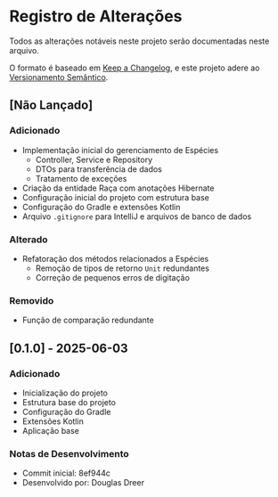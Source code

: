 # Registro de Alterações

Todos as alterações notáveis neste projeto serão documentadas neste arquivo.

O formato é baseado em [Keep a Changelog](https://keepachangelog.com/pt-BR/1.0.0/),
e este projeto adere ao [Versionamento Semântico](https://semver.org/lang/pt-BR/).

## [Não Lançado]

### Adicionado
- Implementação inicial do gerenciamento de Espécies
  - Controller, Service e Repository
  - DTOs para transferência de dados
  - Tratamento de exceções
- Criação da entidade Raça com anotações Hibernate
- Configuração inicial do projeto com estrutura base
- Configuração do Gradle e extensões Kotlin
- Arquivo `.gitignore` para IntelliJ e arquivos de banco de dados

### Alterado
- Refatoração dos métodos relacionados a Espécies
  - Remoção de tipos de retorno `Unit` redundantes
  - Correção de pequenos erros de digitação

### Removido
- Função de comparação redundante

## [0.1.0] - 2025-06-03

### Adicionado
- Inicialização do projeto
- Estrutura base do projeto
- Configuração do Gradle
- Extensões Kotlin
- Aplicação base

### Notas de Desenvolvimento
- Commit inicial: 8ef944c
- Desenvolvido por: Douglas Dreer 